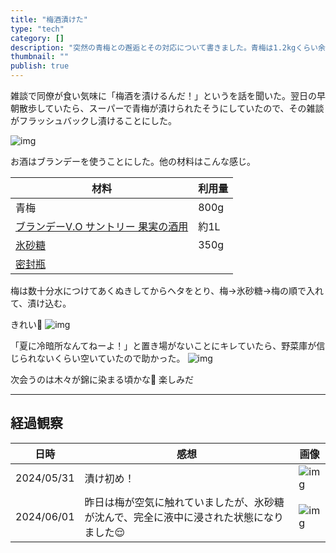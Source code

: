 ```yaml
---
title: "梅酒漬けた"
type: "tech"
category: []
description: "突然の青梅との邂逅とその対応について書きました。青梅は1.2kgくらい余っているので、また漬けます"
thumbnail: ""
publish: true
---
```


雑談で同僚が食い気味に「梅酒を漬けるんだ！」というを話を聞いた。翌日の早朝散歩していたら、スーパーで青梅が漬けられたそうにしていたので、その雑談がフラッシュバックし漬けることにした。

![img](https://res.cloudinary.com/dkerzyk09/image/upload/v1717147833/blog/20240531-plum-wine/wspichbp5qzzkibzrxzh.jpg)

お酒はブランデーを使うことにした。他の材料はこんな感じ。

|材料|利用量|
|---|---|
|青梅|800g|
|[ブランデーV.O サントリー 果実の酒用](https://amzn.asia/d/82dS73y)|約1L
|[氷砂糖](https://amzn.asia/d/axiIPkC)|350g|
|[密封瓶](https://amzn.asia/d/3QJbtjF)

梅は数十分水につけてあくぬきしてからヘタをとり、梅->氷砂糖->梅の順で入れて、漬け込む。

きれい🌟
![img](https://res.cloudinary.com/dkerzyk09/image/upload/v1717147560/blog/20240531-plum-wine/h6retss7fjlxkcrtrqzm.jpg)

「夏に冷暗所なんてねーよ！」と置き場がないことにキレていたら、野菜庫が信じられないくらい空いていたので助かった。
![img](https://res.cloudinary.com/dkerzyk09/image/upload/v1717147560/blog/20240531-plum-wine/dtq0z9v4b3vuxz25a4lr.jpg)

次会うのは木々が錦に染まる頃かな🍁 楽しみだ


---

## 経過観察

|日時|感想|画像|
|---|---|---|
|2024/05/31|漬け初め！|![img](https://res.cloudinary.com/dkerzyk09/image/upload/v1717147560/blog/20240531-plum-wine/h6retss7fjlxkcrtrqzm.jpg)|
|2024/06/01|昨日は梅が空気に触れていましたが、氷砂糖が沈んで、完全に液中に浸された状態になりました😌|![img](https://res.cloudinary.com/dkerzyk09/image/upload/v1717194491/blog/20240531-plum-wine/nrprylrgtwvhl1diki2a.jpg)|

